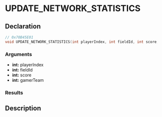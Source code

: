 # UPDATE_NETWORK_STATISTICS

## Declaration
```cpp
// 0x70B45E01
void UPDATE_NETWORK_STATISTICS(int playerIndex, int fieldId, int score, int gamerTeam);
```

### Arguments
- **int:** playerIndex
- **int:** fieldId
- **int:** score
- **int:** gamerTeam

### Results

## Description
